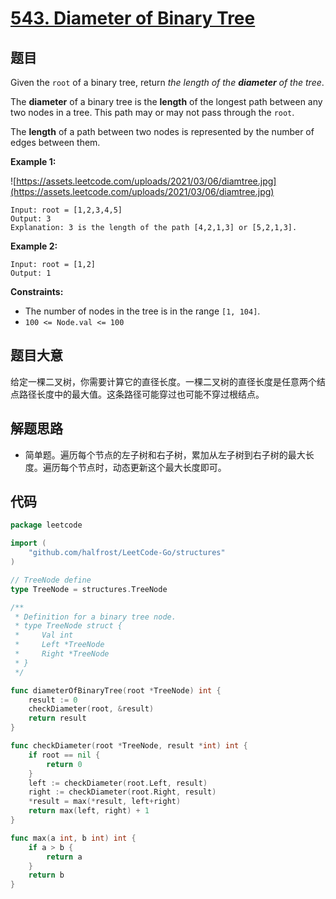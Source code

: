 # [543. Diameter of Binary Tree](https://leetcode.com/problems/diameter-of-binary-tree/)


## 题目

Given the `root` of a binary tree, return *the length of the **diameter** of the tree*.

The **diameter** of a binary tree is the **length** of the longest path between any two nodes in a tree. This path may or may not pass through the `root`.

The **length** of a path between two nodes is represented by the number of edges between them.

**Example 1:**

![https://assets.leetcode.com/uploads/2021/03/06/diamtree.jpg](https://assets.leetcode.com/uploads/2021/03/06/diamtree.jpg)

```
Input: root = [1,2,3,4,5]
Output: 3
Explanation: 3 is the length of the path [4,2,1,3] or [5,2,1,3].

```

**Example 2:**

```
Input: root = [1,2]
Output: 1

```

**Constraints:**

- The number of nodes in the tree is in the range `[1, 104]`.
- `100 <= Node.val <= 100`

## 题目大意

给定一棵二叉树，你需要计算它的直径长度。一棵二叉树的直径长度是任意两个结点路径长度中的最大值。这条路径可能穿过也可能不穿过根结点。

## 解题思路

- 简单题。遍历每个节点的左子树和右子树，累加从左子树到右子树的最大长度。遍历每个节点时，动态更新这个最大长度即可。

## 代码

```go
package leetcode

import (
    "github.com/halfrost/LeetCode-Go/structures"
)

// TreeNode define
type TreeNode = structures.TreeNode

/**
 * Definition for a binary tree node.
 * type TreeNode struct {
 *     Val int
 *     Left *TreeNode
 *     Right *TreeNode
 * }
 */

func diameterOfBinaryTree(root *TreeNode) int {
    result := 0
    checkDiameter(root, &result)
    return result
}

func checkDiameter(root *TreeNode, result *int) int {
    if root == nil {
        return 0
    }
    left := checkDiameter(root.Left, result)
    right := checkDiameter(root.Right, result)
    *result = max(*result, left+right)
    return max(left, right) + 1
}

func max(a int, b int) int {
    if a > b {
        return a
    }
    return b
}
```